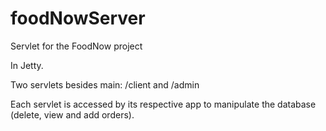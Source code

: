 foodNowServer
=============

Servlet for the FoodNow project


In Jetty.

Two servlets besides main: /client and /admin

Each servlet is accessed by its respective app to manipulate the database (delete, view and add orders).

